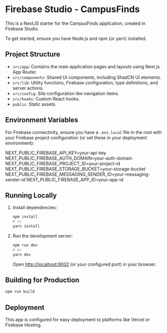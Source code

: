 # Firebase Studio - CampusFinds

This is a NextJS starter for the CampusFinds application, created in Firebase Studio.

To get started, ensure you have Node.js and npm (or yarn) installed.

## Project Structure

- `src/app`: Contains the main application pages and layouts using Next.js App Router.
- `src/components`: Shared UI components, including ShadCN UI elements.
- `src/lib`: Utility functions, Firebase configuration, type definitions, and server actions.
- `src/config`: Site configuration like navigation items.
- `src/hooks`: Custom React hooks.
- `public`: Static assets.

## Environment Variables

For Firebase connectivity, ensure you have a `.env.local` file in the root with your Firebase project configuration (or set these in your deployment environment):

NEXT_PUBLIC_FIREBASE_API_KEY=your-api-key
NEXT_PUBLIC_FIREBASE_AUTH_DOMAIN=your-auth-domain
NEXT_PUBLIC_FIREBASE_PROJECT_ID=your-project-id
NEXT_PUBLIC_FIREBASE_STORAGE_BUCKET=your-storage-bucket
NEXT_PUBLIC_FIREBASE_MESSAGING_SENDER_ID=your-messaging-sender-id
NEXT_PUBLIC_FIREBASE_APP_ID=your-app-id

## Running Locally

1. Install dependencies:
   ```bash
   npm install
   # or
   yarn install
   ```
2. Run the development server:
   ```bash
   npm run dev
   # or
   yarn dev
   ```
   Open [http://localhost:9002](http://localhost:9002) (or your configured port) in your browser.

## Building for Production

   ```bash
   npm run build
   ```

## Deployment

This app is configured for easy deployment to platforms like Vercel or Firebase Hosting.
